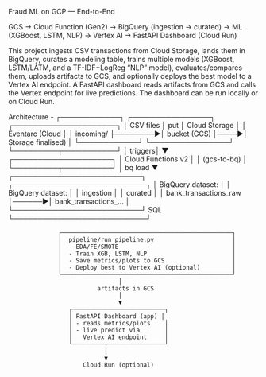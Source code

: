 Fraud ML on GCP — End-to-End

GCS → Cloud Function (Gen2) → BigQuery (ingestion → curated) → ML (XGBoost, LSTM, NLP) → Vertex AI → FastAPI Dashboard (Cloud Run)

This project ingests CSV transactions from Cloud Storage, lands them in BigQuery, curates a modeling table, trains multiple models (XGBoost, LSTM/LATM, and a TF-IDF+LogReg “NLP” model), evaluates/compares them, uploads artifacts to GCS, and optionally deploys the best model to a Vertex AI endpoint. A FastAPI dashboard reads artifacts from GCS and calls the Vertex endpoint for live predictions. The dashboard can be run locally or on Cloud Run.

Architecture -
┌────────────┐         ┌────────────────┐     ┌─────────────────────┐
│  CSV files │  put    │  Cloud Storage │     │  Eventarc (Cloud    │
│ incoming/  ├────────►│  bucket (GCS)  │────►│  Storage finalised) │
└────────────┘         └────────────────┘     └─────────┬───────────┘
                                                         │
                                                 triggers│
                                                         ▼
                                                ┌────────────────────┐
                                                │ Cloud Functions v2 │
                                                │  (gcs-to-bq)       │
                                                └─────────┬──────────┘
                                                          │ bq load
                                                          ▼
       ┌──────────────────────────┐       ┌───────────────────────────┐
       │ BigQuery dataset:        │       │ BigQuery dataset:         │
       │  ingestion               │       │  curated                  │
       │  bank_transactions_raw   │──────►│  bank_transactions_...    │
       └──────────────────────────┘  SQL  └───────────────────────────┘

                  ┌────────────────────────────────────────────────┐
                  │  pipeline/run_pipeline.py                      │
                  │  - EDA/FE/SMOTE                                │
                  │  - Train XGB, LSTM, NLP                        │
                  │  - Save metrics/plots to GCS                   │
                  │  - Deploy best to Vertex AI (optional)         │
                  └────────────────────────────────────────────────┘
                                   │
                             artifacts in GCS
                                   │
                                   ▼
                     ┌──────────────────────────┐
                     │ FastAPI Dashboard (app) │
                     │ - reads metrics/plots    │
                     │ - live predict via       │
                     │   Vertex AI endpoint     │
                     └─────────┬────────────────┘
                               │
                               ▼
                         Cloud Run (optional)
